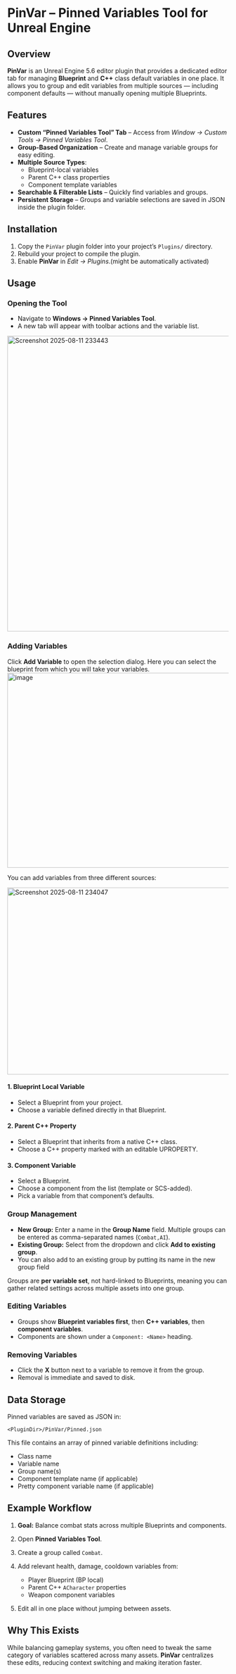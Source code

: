 # PinVar – Pinned Variables Tool for Unreal Engine

## Overview

**PinVar** is an Unreal Engine 5.6 editor plugin that provides a dedicated editor tab for managing **Blueprint** and **C++** class default variables in one place.
It allows you to group and edit variables from multiple sources — including component defaults — without manually opening multiple Blueprints.


## Features

* **Custom “Pinned Variables Tool” Tab** – Access from *Window → Custom Tools → Pinned Variables Tool*.
* **Group-Based Organization** – Create and manage variable groups for easy editing.
* **Multiple Source Types**:
  * Blueprint-local variables
  * Parent C++ class properties
  * Component template variables
* **Searchable & Filterable Lists** – Quickly find variables and groups.
* **Persistent Storage** – Groups and variable selections are saved in JSON inside the plugin folder.

## Installation

1. Copy the `PinVar` plugin folder into your project’s `Plugins/` directory.
2. Rebuild your project to compile the plugin.
3. Enable **PinVar** in *Edit → Plugins*.(might be automatically activated)

## Usage

### Opening the Tool

* Navigate to **Windows → Pinned Variables Tool**.
* A new tab will appear with toolbar actions and the variable list.
<img width="794" height="672" alt="Screenshot 2025-08-11 233443" src="https://github.com/user-attachments/assets/8aec0857-3fee-43ad-89e6-3d0f8e5490cc" />

### Adding Variables

Click **Add Variable** to open the selection dialog.
Here you can select the blueprint from which you will take your variables.
<img width="609" height="443" alt="image" src="https://github.com/user-attachments/assets/da086ab0-13b2-4459-aff2-dd1a7819d421" />

You can add variables from three different sources:

<img width="531" height="425" alt="Screenshot 2025-08-11 234047" src="https://github.com/user-attachments/assets/c299a157-bcc8-4865-b420-0e71fc0e81fc" />

#### 1. **Blueprint Local Variable**

* Select a Blueprint from your project.
* Choose a variable defined directly in that Blueprint.

#### 2. **Parent C++ Property**

* Select a Blueprint that inherits from a native C++ class.
* Choose a C++ property marked with an editable UPROPERTY.

#### 3. **Component Variable**

* Select a Blueprint.
* Choose a component from the list (template or SCS-added).
* Pick a variable from that component’s defaults.


### Group Management

* **New Group:** Enter a name in the **Group Name** field.
  Multiple groups can be entered as comma-separated names (`Combat,AI`).
* **Existing Group:** Select from the dropdown and click **Add to existing group**.
* You can also add to an existing group by putting its name in the new group field

Groups are **per variable set**, not hard-linked to Blueprints, meaning you can gather related settings across multiple assets into one group.

### Editing Variables

* Groups show **Blueprint variables first**, then **C++ variables**, then **component variables**.
* Components are shown under a `Component: <Name>` heading.

### Removing Variables

* Click the **X** button next to a variable to remove it from the group.
* Removal is immediate and saved to disk.

## Data Storage

Pinned variables are saved as JSON in:

```
<PluginDir>/PinVar/Pinned.json
```

This file contains an array of pinned variable definitions including:
* Class name
* Variable name
* Group name(s)
* Component template name (if applicable)
* Pretty component variable name (if applicable)

## Example Workflow

1. **Goal:** Balance combat stats across multiple Blueprints and components.
2. Open **Pinned Variables Tool**.
3. Create a group called `Combat`.
4. Add relevant health, damage, cooldown variables from:

   * Player Blueprint (BP local)
   * Parent C++ `ACharacter` properties
   * Weapon component variables
5. Edit all in one place without jumping between assets.

## Why This Exists

While balancing gameplay systems, you often need to tweak the same category of variables scattered across many assets.
**PinVar** centralizes these edits, reducing context switching and making iteration faster.
